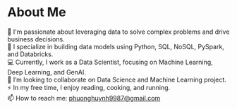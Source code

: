 # About Me
🔭 I'm passionate about leveraging data to solve complex problems and drive business decisions. \
🌱 I specialize in building data models using Python, SQL, NoSQL, PySpark, and Databricks. \
💻 Currently, I work as a Data Scientist, focusing on Machine Learning, Deep Learning, and GenAI. \
👯 I’m looking to collaborate on Data Science and Machine Learning project. \
⚡ In my free time, I enjoy reading, cooking, and running.\
📫 How to reach me: phuonghuynh9987@gmail.com
